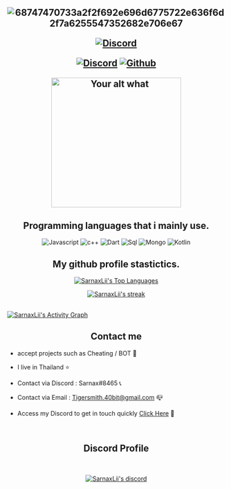<h2 align="center">
  
![68747470733a2f2f692e696d6775722e636f6d2f7a6255547352682e706e67](https://user-images.githubusercontent.com/94861415/147325692-7f671b78-b479-4c5b-8318-273098de8e90.png)
  
<p align="center">

<p align="center">
    <a href="https://www.unknowncheats.me/forum/members/2973550.html">
   <img alt="Discord" src="https://img.shields.io/badge/Unknowncheats-UC-critical?style=for-the-badge&logo=logoColor=7289DA&logoWidth=10&labelColor=000"></a>
  

</p>
<p align="center">
    <a href="https://discord.gg/pTXz9AcWaP">
   <img alt="Discord" src="https://img.shields.io/badge/Discord-Sarnax%238465-7289DA?style=for-the-badge&logo=discord&logoColor=7289DA&logoWidth=20&labelColor=000'"></a>  
  <a href="https://github.com/SarnaxLii">
   <img alt="Github" src="https://img.shields.io/github/followers/SarnaxLii?color=1DA1F2&logo=github&label=Followers&style=for-the-badge"></a>   
  
</p>
<p align="center">
<img src="https://readme-spotify-status-liart.vercel.app/api/run-spotify-status" alt="Your alt what" width="300" align/>
</p>


<h2 align="center">Programming languages that i mainly use.</h2>
<p align="center">
  <img alt="Javascript" src="https://img.shields.io/badge/-JavaScript-090909?style=for-the-badge&logo=JavaScript&logoColor=E9D54D"></a> 
  <img alt="c++" src="https://img.shields.io/badge/-C++-090909?style=for-the-badge&logo=C%2b%2b&logoColor=6296CC"></a> 
  <img alt="Dart" src="https://img.shields.io/badge/-Dart-090909?style=for-the-badge&logo=dart&logoColor=097CDB"></a>    
  <img alt="Sql" src="https://img.shields.io/badge/-Sql-090909?style=for-the-badge&logo=mysql&logoColor=00648B"></a> 
  <img alt="Mongo" src="https://img.shields.io/badge/-MongoDB-090909?style=for-the-badge&logo=MongoDB&logoColor=00648B"></a> 
  <img alt="Kotlin" src="https://img.shields.io/badge/-Kotlin-090909?style=for-the-badge&logo=Kotlin&logoColor=00648B"></a> 
</p>



<h2 align="center">My github profile stastictics.</h2>

<p align="center">
<a href="https://github.com/SubhamRaoniar28/github-readme-stats"><img alt="SarnaxLii's Top Languages" src="https://github-readme-stats.vercel.app/api/top-langs/?username=SarnaxLii&langs_count=8&count_private=true&layout=compact&theme=react&hide_border=true&bg_color=0D1117" /></a>

<p align="center">
    <a href="https://github.com/SarnaxLii">
        <img title="SarnaxLii stats" alt="SarnaxLii's streak" src="https://github-readme-streak-stats.herokuapp.com/?user=SarnaxLii&theme=dark&hide_border=true&stroke=f53b3b"/>
    </a>
  
</p><br>
<a href="https://github.com/SarnaxLii"><img alt="SarnaxLii's Activity Graph" src="https://activity-graph.herokuapp.com/graph?username=SarnaxLii&bg_color=0D1117&color=eca15b&line=eca15b&point=FFFFFF&hide_border=true" /></a>
<h2 align="center">Contact me</h2>

- accept projects such as Cheating / BOT 🔺

- I live in Thailand ⭐

- Contact via Discord : Sarnax#8465 📞

- Contact via Email : Tigersmith.40bit@gmail.com 📪

- Access my Discord to get in touch quickly [Click Here](https://discord.gg/kuAxpR84tp) 📁

</pre><br>



<h2 align="center">Discord Profile</h2><br>
  <p align="center">
    <a href="https://rutkuli.is-a.dev/">
        <img title="SarnaxLii discord" alt="SarnaxLii's discord" src="https://discord.c99.nl/widget/theme-2/582142955742298132.png"/>
    </a>
</p>

<!--
**SarnaxLii/SarnaxLii** is a ✨ _special_ ✨ repository because its `README.md` (this file) appears on your GitHub profile.



